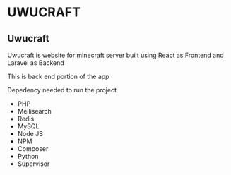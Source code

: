 # UWUCRAFT

## Uwucraft

Uwucraft is website for minecraft server built using React as Frontend and Laravel as Backend

This is back end portion of the app

Depedency needed to run the project

- PHP
- Meilisearch 
- Redis
- MySQL
- Node JS
- NPM
- Composer
- Python
- Supervisor

